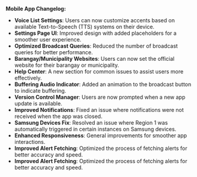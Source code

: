 **Mobile App Changelog:**

- **Voice List Settings**: Users can now customize accents based on available Text-to-Speech (TTS) systems on their device.
- **Settings Page UI**: Improved design with added placeholders for a smoother user experience.
- **Optimized Broadcast Queries**: Reduced the number of broadcast queries for better performance.
- **Barangay/Municipality Websites**: Users can now set the official website for their barangay or municipality.
- **Help Center**: A new section for common issues to assist users more effectively.
- **Buffering Audio Indicator**: Added an animation to the broadcast button to indicate buffering.
- **Version Control Manager**: Users are now prompted when a new app update is available.
- **Improved Notifications**: Fixed an issue where notifications were not received when the app was closed.
- **Samsung Devices Fix**: Resolved an issue where Region 1 was automatically triggered in certain instances on Samsung devices.
- **Enhanced Responsiveness**: General improvements for smoother app interactions.
- **Improved Alert Fetching**: Optimized the process of fetching alerts for better accuracy and speed.
- **Improved Alert Fetching**: Optimized the process of fetching alerts for better accuracy and speed.
